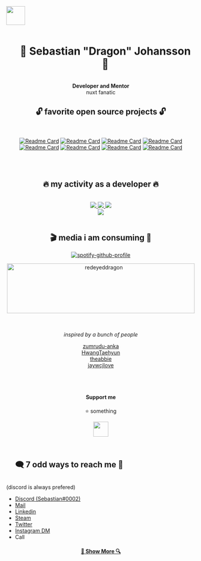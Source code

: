 <img src="https://user-images.githubusercontent.com/5083273/219874035-2bf8d018-cd55-41f9-8d47-24e8de6c247e.png#gh-light-mode-only" height=50/>

<div id="user-content-toc" align="center">
  <ul>
    <summary><h1 style="display: inline-block;">🐉 Sebastian "Dragon" Johansson 🐉</h1></summary>
  </ul>
  <span><b>Developer and Mentor</b></span><br>
  <span>nuxt fanatic</span>
</div>

<div align="center">

  <h2 align="center">🔓 favorite open source projects 🔓</h2>
  <br>

  [![Readme Card](https://github-readme-stats.vercel.app/api/pin/?username=sebbejohansson&repo=vrtx.ContentSystem&theme=dark)](https://github.com/sousou63/DarkRP)
  [![Readme Card](https://github-readme-stats.vercel.app/api/pin/?username=sebbejohansson&repo=vrtx.ContentSystem&theme=dark)](https://github.com/sebbejohansson/vrtx.ContentSystem)
  [![Readme Card](https://github-readme-stats.vercel.app/api/pin/?username=sebbejohansson&repo=sst-sdk-nuxt&theme=dark)](https://github.com/SebbeJohansson/sst-sdk-nuxt)
  [![Readme Card](https://github-readme-stats.vercel.app/api/pin/?username=sebbejohansson&repo=Nuxt3-Discord-Auth-Example&theme=dark)](https://github.com/SebbeJohansson/Nuxt3-Discord-Auth-Example)
  [![Readme Card](https://github-readme-stats.vercel.app/api/pin/?username=sebbejohansson&repo=storyblok-nuxt-ultimate-template&theme=dark)](https://github.com/SebbeJohansson/storyblok-nuxt-ultimate-template)
  [![Readme Card](https://github-readme-stats.vercel.app/api/pin/?username=storyblok&repo=storyblok-nuxt&theme=dark&show_owner=true)](https://github.com/storyblok/storyblok-nuxt)
  [![Readme Card](https://github-readme-stats.vercel.app/api/pin/?username=sebbejohansson&repo=storyblok-custom-tiptap-plugin&theme=dark)](https://github.com/SebbeJohansson/storyblok-custom-tiptap-plugin)
  [![Readme Card](https://github-readme-stats.vercel.app/api/pin/?username=sebbejohansson&repo=storyblok-ckeditor-field-plugin&theme=dark)](https://github.com/SebbeJohansson/storyblok-ckeditor-field-plugin)

  <br>
  <br>
</div>

<div align="center">

  <h2 align="center">🔥 my activity as a developer 🔥</h2>
  <br>
  <a href="https://github.com/denvercoder1/github-readme-streak-stats" title="Go to Source">
    <picture>
        <source 
        srcset="https://github-readme-streak-stats-orcin-rho.vercel.app/?user=sebbejohansson&theme=dark"
        media="(prefers-color-scheme: dark)"
        />
        <source
        srcset="https://github-readme-streak-stats-orcin-rho.vercel.app/?user=sebbejohansson"
        media="(prefers-color-scheme: light), (prefers-color-scheme: no-preference)"
        />
        <img src="https://github-readme-streak-stats-orcin-rho.vercel.app/?user=sebbejohansson" />
    </picture>
  </a>
  <a href="https://github.com/anuraghazra/github-readme-stats" title="Go to Source">
    <picture>
        <source 
        srcset="https://github-readme-stats.vercel.app/api?username=sebbejohansson&show_icons=true&count_private=true&theme=dark"
        media="(prefers-color-scheme: dark)"
        />
        <source
        srcset="https://github-readme-stats.vercel.app/api?username=sebbejohansson&show_icons=true&count_private=true"
        media="(prefers-color-scheme: light), (prefers-color-scheme: no-preference)"
        />
        <img src="https://github-readme-stats.vercel.app/api?username=sebbejohansson&show_icons=true&count_private=true" />
    </picture>
  </a>
  <a href="https://github.com/anuraghazra/github-readme-stats" title="Go to Source">
    <picture>
        <source 
        srcset="https://github-readme-stats.vercel.app/api/top-langs/?username=sebbejohansson&langs_count=8&layout=compact&theme=dark"
        media="(prefers-color-scheme: dark)"
        />
        <source
        srcset="https://github-readme-stats.vercel.app/api/top-langs/?username=sebbejohansson&langs_count=8&layout=compact"
        media="(prefers-color-scheme: light), (prefers-color-scheme: no-preference)"
        />
        <img src="https://github-readme-stats.vercel.app/api/top-langs/?username=sebbejohansson&langs_count=8&layout=compact" />
    </picture>
  </a>
  <br>
  <a href="https://github.com/ryo-ma/github-profile-trophy" title="Go to Source">
    <img src="https://github-profile-trophy.vercel.app/?username=sebbejohansson&theme=darkhub&title=Stars,Followers,Commit,MultiLanguage&margin-w=5&row=1&column=4" />
  </a>
  <br>
  <br>
</div>

<div align="center">
  <h2>🎬 media i am consuming 🎵</h2>

  [![spotify-github-profile](https://spotify-github-profile.vercel.app/api/view?uid=sebastianj95&cover_image=true&theme=novatorem&show_offline=false&background_color=121212&bar_color=3e713d&bar_color_cover=true)](https://github.com/kittinan/spotify-github-profile)

  <a target="_blank" href="https://trakt.tv/users/redeyeddragon"><img class="index__trakt-image" width="500" height="133" alt="redeyeddragon" src="https://widgets.trakt.tv/users/176286ec5d57f496186c5954408a9ddc/watched/banner@2x.jpg"></a>
</div>

<br>
<br>
<div align="center">
  <i>inspired by a bunch of people</i>

  [zumrudu-anka](https://github.com/zumrudu-anka)<br>
  [HwangTaehyun](https://github.com/HwangTaehyun)<br>
  [theabbie](https://github.com/theabbie)<br>
  [jaywcjlove](https://github.com/jaywcjlove)<br>

</div>

<br>
<br>
<div align="center">
  <h4>
    Support me
  </h4>
  <p>⭐ something</p>
  <div>
    <a href="https://www.buymeacoffee.com/sebbejohansson"><img src="https://img.buymeacoffee.com/button-api/?text=Buy me a Monster&emoji=🐉&slug=sebbejohansson&button_colour=000000&font_colour=48e704&font_family=Bree&outline_colour=48e704&coffee_colour=48e704" height="40px"/></a>
  </div>
  <br>
</div>
<div id="user-content-toc">
  <ul>
    <summary><h2 style="display: inline-block;">🗨️ 7 odd ways to reach me 💬</h2></summary>
  </ul>
</div>
<div>
  <span>(discord is always prefered)</span>
  <ul>
    <li><a href="https://discord.com/channels/@me/Sebastian#0002/" rel="me">Discord (Sebastian#0002)</a>
    <li><a href="mailto:hello@sebbejohansson.com" rel="me">Mail</a>
    <li><a href="https://www.linkedin.com/in/sebbejohansson/" rel="me">Linkedin</a>
    <li><a href="https://steamcommunity.com/id/redeyeddragon/" rel="me">Steam</a>
    <li><a href="https://twitter.com/supersebban" rel="me">Twitter</a>
    <li><a href="https://www.instagram.com/supersebban/" rel="me">Instagram DM</a>
    <li>Call</li>
  </ul>
<div>
<div align="center">
  <h4>
    <a href="https://github.com/sebbejohansson?tab=repositories" title="Show Repositories">🔎 Show More 🔍</a>
  </h4>
</div>
